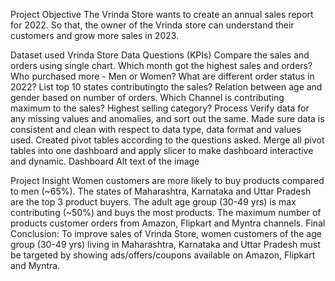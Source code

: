 Project Objective
The Vrinda Store wants to create an annual sales report for 2022. So that, the owner of the Vrinda store can understand their customers and grow more sales in 2023.

Dataset used
Vrinda Store Data
Questions (KPIs)
Compare the sales and orders using single chart.
Which month got the highest sales and orders?
Who purchased more - Men or Women?
What are different order status in 2022?
List top 10 states contributingto the sales?
Relation between age and gender based on number of orders.
Which Channel is contributing maximum to the sales?
Highest selling category?
Process
Verify data for any missing values and anomalies, and sort out the same.
Made sure data is consistent and clean with respect to data type, data format and values used.
Created pivot tables according to the questions asked.
Merge all pivot tables into one dashboard and apply slicer to make dashboard interactive and dynamic.
Dashboard
Alt text of the image

Project Insight
Women customers are more likely to buy products compared to men (~65%).
The states of Maharashtra, Karnataka and Uttar Pradesh are the top 3 product buyers.
The adult age group (30-49 yrs) is max contributing (~50%) and buys the most products.
The maximum number of products customer orders from Amazon, Flipkart and Myntra channels.
Final Conclusion:
To improve sales of Vrinda Store, women customers of the age group (30-49 yrs) living in Maharashtra, Karnataka and Uttar Pradesh must be targeted by showing ads/offers/coupons available on Amazon, Flipkart and Myntra.
